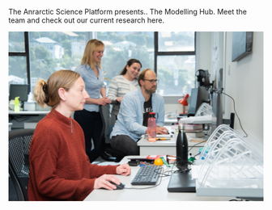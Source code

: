 The Anrarctic Science Platform presents.. The Modelling Hub.
Meet the team and check out our current research here.

[![Screenshot](./images/modelling_hub.jpg)](https://wowchemy.com/hugo-themes/)